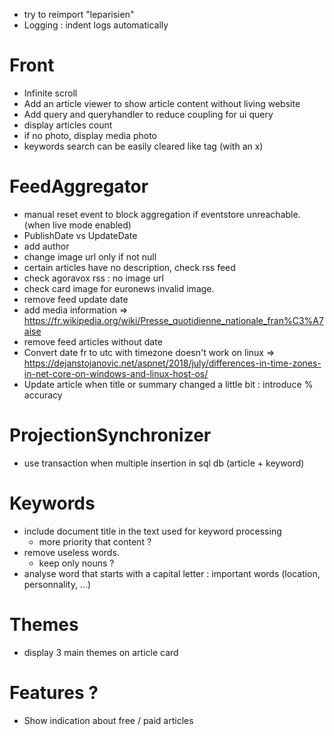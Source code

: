 * try to reimport "leparisien"
* Logging : indent logs automatically

# Front
* Infinite scroll
* Add an article viewer to show article content without living website
* Add query and queryhandler to reduce coupling for ui query
* display articles count
* if no photo, display media photo
* keywords search can be easily cleared like tag (with an x)

# FeedAggregator 
* manual reset event to block aggregation if eventstore unreachable. (when live mode enabled)
* PublishDate vs UpdateDate
* add author
* change image url only if not null
* certain articles have no description, check rss feed
* check agoravox rss : no image url
* check card image for euronews invalid image.
* remove feed update date
* add media information
  => https://fr.wikipedia.org/wiki/Presse_quotidienne_nationale_fran%C3%A7aise
* remove feed articles without date
* Convert date fr to utc with timezone doesn't work on linux
  => https://dejanstojanovic.net/aspnet/2018/july/differences-in-time-zones-in-net-core-on-windows-and-linux-host-os/
* Update article when title or summary changed a little bit : introduce % accuracy

# ProjectionSynchronizer
* use transaction when multiple insertion in sql db (article + keyword)

# Keywords
* include document title in the text used for keyword processing
  * more priority that content ?
* remove useless words.
  * keep only nouns ? 
* analyse word that starts with a capital letter : important words (location, personnality, ...)

# Themes
* display 3 main themes on article card

# Features ?
* Show indication about free / paid articles